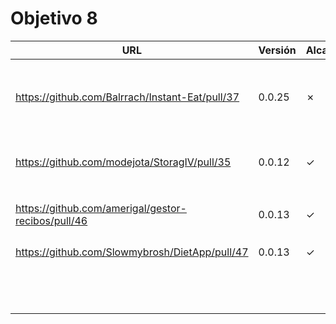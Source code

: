 # Objetivo 8

| URL                                                | Versión | Alcanzado |
|----------------------------------------------------|---------|-----------|
| <!-- Enlace de noise-kngdm -->                     |         |           |
| <!-- Enlace de Esturillo98 -->                     |         |           |
| <!-- Enlace de LuisArostegui -->                   |         |           |
| <!-- Enlace de Paszser -->                         |         |           |
| <!-- Enlace de Mapachana -->                       |         |           |
| <!-- Enlace de eantoniocalo18 -->                  |         |           |
| <!-- Enlace de NachoCarher -->                     |         |           |
| <!-- Enlace de C L A -->                           |         |           |
| https://github.com/Balrrach/Instant-Eat/pull/37    | 0.0.25  |     ✗     |
| <!-- Enlace de alexespana -->                      |         |           |
| <!-- Enlace de Javierexmar -->                     |         |           |
| <!-- Enlace de MarinoFajardo -->                   |         |           |
| <!-- Enlace de danifm1321 -->                      |         |           |
| <!-- Enlace de josevilchez247 -->                  |         |           |
| <!-- Enlace de arguellesm -->                      |         |           |
| <!-- Enlace de DFolchA -->                         |         |           |
| <!-- Enlace de JaimeGM96 -->                       |         |           |
| <!-- Enlace de agr8 -->                            |         |           |
| <!-- Enlace de Olasergiolas -->                    |         |           |
| <!-- Enlace de lentes4k -->                        |         |           |
| <!-- Enlace de joaquingv12 -->                     |         |           |
| <!-- Enlace de gomares -->                         |         |           |
| https://github.com/modejota/StoragIV/pull/35       | 0.0.12  | ✓         |
| <!-- Enlace de argelion14 -->                      |         |           |
| <!-- Enlace de juanmihdz -->                       |         |           |
| <!-- Enlace de venrra -->                          |         |           |
| <!-- Enlace de Antobio17 -->                       |         |           |
| <!-- Enlace de manujurado1 -->                     |         |           |
| <!-- Enlace de migueorg -->                        |         |           |
| <!-- Enlace de jesusmarzor -->                     |         |           |
| <!-- Enlace de francisco3207 -->                   |         |           |
| https://github.com/amerigal/gestor-recibos/pull/46 | 0.0.13  | ✓         |
| <!-- Enlace de Asmilex -->                         |         |           |
| <!-- Enlace de ismaelmontesinos -->                |         |           |
| <!-- Enlace de morevi -->                          |         |           |
| <!-- Enlace de Pablont98 -->                       |         |           |
| https://github.com/Slowmybrosh/DietApp/pull/47     | 0.0.13  | ✓         |
| <!-- Enlace de sorozcov -->                        |         |           |
| <!-- Enlace de jlortega00 -->                      |         |           |
| <!-- Enlace de Xileon310 -->                       |         |           |
| <!-- Enlace de Parka015 -->                        |         |           |
| <!-- Enlace de edusegrich -->                      |         |           |
| <!-- Enlace de LuisSS20 -->                        |         |           |
| <!-- Enlace de juanfran00 -->                      |         |           |
| <!-- Enlace de Albertotc99 -->                     |         |           |
| <!-- Enlace de aleveji -->                         |         |           |
| <!-- Enlace de paula1999 -->                       |         |           |
| <!-- Enlace de xCyal -->                           |         |           |
| <!-- Enlace de vlljuan99 -->                       |         |           |
| <!-- Enlace de JAntonioVR -->                      |         |           |
| <!-- Enlace de pablozafra97 -->                    |         |           |
